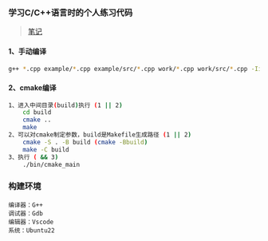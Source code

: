 ### 学习C/C++语言时的个人练习代码

> [笔记](noteC.txt)

#### 1、手动编译

~~~bash
g++ *.cpp example/*.cpp example/src/*.cpp work/*.cpp work/src/*.cpp -Iinclude -o build/g_main -g
~~~

#### 2、cmake编译

~~~bash
1、进入中间目录(build)执行 (1 || 2)
    cd build
    cmake ..
    make
2、可以对cmake制定参数，build是Makefile生成路径 (1 || 2)
    cmake -S . -B build (cmake -Bbuild)
    make -C build
3、执行 ( && 3)
    ./bin/cmake_main
~~~

### 构建环境

~~~
编译器：G++
调试器：Gdb
编辑器：Vscode
系统：Ubuntu22
~~~